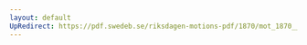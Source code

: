 ```yaml
---
layout: default
UpRedirect: https://pdf.swedeb.se/riksdagen-motions-pdf/1870/mot_1870__ak__00131/mot_1870__ak__00131_002.pdf
---
```

